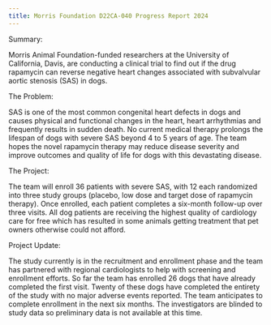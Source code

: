 ```yaml
---
title: Morris Foundation D22CA-040 Progress Report 2024
---
```

Summary:

Morris Animal Foundation-funded researchers at the University of California, Davis, are conducting a clinical trial to find out if the drug rapamycin can reverse negative heart changes associated with subvalvular aortic stenosis (SAS) in dogs.

The Problem:

SAS is one of the most common congenital heart defects in dogs and causes physical and functional changes in the heart, heart arrhythmias and frequently results in sudden death.  No current medical therapy prolongs the lifespan of dogs with severe SAS beyond 4 to 5 years of age.  The team hopes the novel rapamycin therapy may reduce disease severity and improve outcomes and quality of life for dogs with this devastating disease.

The Project:

The team will enroll 36 patients with severe SAS, with 12 each randomized into three study groups (placebo, low dose and target dose of rapamycin therapy).  Once enrolled, each patient completes a six-month follow-up over three visits.  All dog patients are receiving the highest quality of cardiology care for free which has resulted in some animals getting treatment that pet owners otherwise could not afford.

Project Update:

The study currently is in the recruitment and enrollment phase and the team has partnered with regional cardiologists to help with screening and enrollment efforts.  So far the team has enrolled 26 dogs that have already completed the first visit.  Twenty of these dogs have completed the entirety of the study with no major adverse events reported.  The team anticipates to complete enrollment in the next six months.  The investigators are blinded to study data so preliminary data is not available at this time.